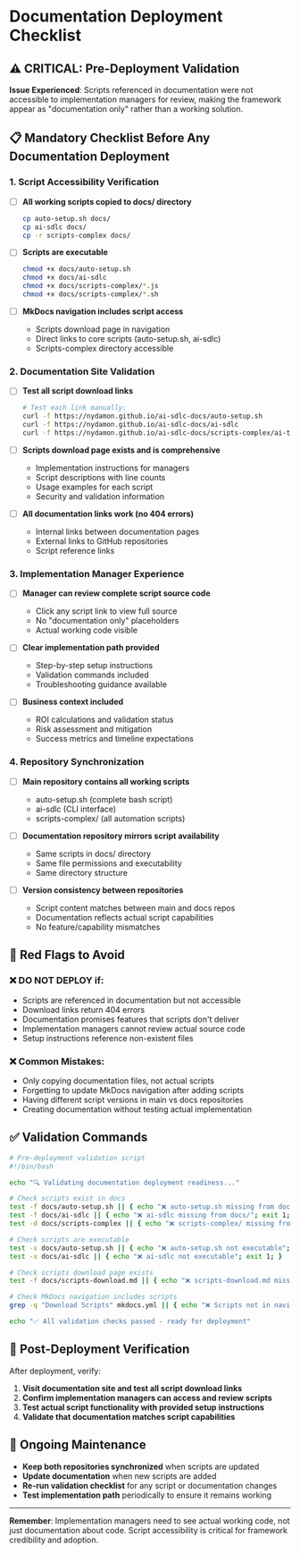 # Documentation Deployment Checklist

## ⚠️ CRITICAL: Pre-Deployment Validation

**Issue Experienced**: Scripts referenced in documentation were not accessible to implementation managers for review, making the framework appear as "documentation only" rather than a working solution.

## 📋 **Mandatory Checklist Before Any Documentation Deployment**

### **1. Script Accessibility Verification**

- [ ] **All working scripts copied to docs/ directory**

  ```bash
  cp auto-setup.sh docs/
  cp ai-sdlc docs/
  cp -r scripts-complex docs/
  ```

- [ ] **Scripts are executable**

  ```bash
  chmod +x docs/auto-setup.sh
  chmod +x docs/ai-sdlc
  chmod +x docs/scripts-complex/*.js
  chmod +x docs/scripts-complex/*.sh
  ```

- [ ] **MkDocs navigation includes script access**
  - Scripts download page in navigation
  - Direct links to core scripts (auto-setup.sh, ai-sdlc)
  - Scripts-complex directory accessible

### **2. Documentation Site Validation**

- [ ] **Test all script download links**

  ```bash
  # Test each link manually:
  curl -f https://nydamon.github.io/ai-sdlc-docs/auto-setup.sh
  curl -f https://nydamon.github.io/ai-sdlc-docs/ai-sdlc
  curl -f https://nydamon.github.io/ai-sdlc-docs/scripts-complex/ai-test-generator.js
  ```

- [ ] **Scripts download page exists and is comprehensive**
  - Implementation instructions for managers
  - Script descriptions with line counts
  - Usage examples for each script
  - Security and validation information

- [ ] **All documentation links work (no 404 errors)**
  - Internal links between documentation pages
  - External links to GitHub repositories
  - Script reference links

### **3. Implementation Manager Experience**

- [ ] **Manager can review complete script source code**
  - Click any script link to view full source
  - No "documentation only" placeholders
  - Actual working code visible

- [ ] **Clear implementation path provided**
  - Step-by-step setup instructions
  - Validation commands included
  - Troubleshooting guidance available

- [ ] **Business context included**
  - ROI calculations and validation status
  - Risk assessment and mitigation
  - Success metrics and timeline expectations

### **4. Repository Synchronization**

- [ ] **Main repository contains all working scripts**
  - auto-setup.sh (complete bash script)
  - ai-sdlc (CLI interface)
  - scripts-complex/ (all automation scripts)

- [ ] **Documentation repository mirrors script availability**
  - Same scripts in docs/ directory
  - Same file permissions and executability
  - Same directory structure

- [ ] **Version consistency between repositories**
  - Script content matches between main and docs repos
  - Documentation reflects actual script capabilities
  - No feature/capability mismatches

## 🚨 **Red Flags to Avoid**

### **❌ DO NOT DEPLOY if:**

- Scripts are referenced in documentation but not accessible
- Download links return 404 errors
- Documentation promises features that scripts don't deliver
- Implementation managers cannot review actual source code
- Setup instructions reference non-existent files

### **❌ Common Mistakes:**

- Only copying documentation files, not actual scripts
- Forgetting to update MkDocs navigation after adding scripts
- Having different script versions in main vs docs repositories
- Creating documentation without testing actual implementation

## ✅ **Validation Commands**

```bash
# Pre-deployment validation script
#!/bin/bash

echo "🔍 Validating documentation deployment readiness..."

# Check scripts exist in docs
test -f docs/auto-setup.sh || { echo "❌ auto-setup.sh missing from docs/"; exit 1; }
test -f docs/ai-sdlc || { echo "❌ ai-sdlc missing from docs/"; exit 1; }
test -d docs/scripts-complex || { echo "❌ scripts-complex/ missing from docs/"; exit 1; }

# Check scripts are executable
test -x docs/auto-setup.sh || { echo "❌ auto-setup.sh not executable"; exit 1; }
test -x docs/ai-sdlc || { echo "❌ ai-sdlc not executable"; exit 1; }

# Check scripts download page exists
test -f docs/scripts-download.md || { echo "❌ scripts-download.md missing"; exit 1; }

# Check MkDocs navigation includes scripts
grep -q "Download Scripts" mkdocs.yml || { echo "❌ Scripts not in navigation"; exit 1; }

echo "✅ All validation checks passed - ready for deployment"
```

## 📝 **Post-Deployment Verification**

After deployment, verify:

1. **Visit documentation site and test all script download links**
2. **Confirm implementation managers can access and review scripts**
3. **Test actual script functionality with provided setup instructions**
4. **Validate that documentation matches script capabilities**

## 🔄 **Ongoing Maintenance**

- **Keep both repositories synchronized** when scripts are updated
- **Update documentation** when new scripts are added
- **Re-run validation checklist** for any script or documentation changes
- **Test implementation path** periodically to ensure it remains working

---

**Remember**: Implementation managers need to see actual working code, not just documentation about code. Script accessibility is critical for framework credibility and adoption.
